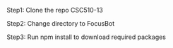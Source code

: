 Step1: Clone the repo CSC510-13

Step2: Change directory to FocusBot

Step3: Run npm install to download required packages
